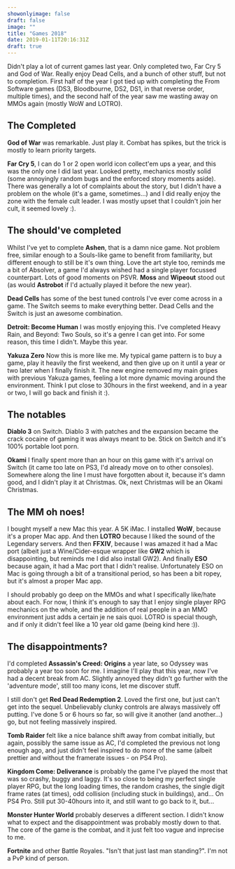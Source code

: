 ```yaml
---
showonlyimage: false
draft: false
image: ""
title: "Games 2018"
date: 2019-01-11T20:16:31Z
draft: true
---
```

Didn't play a lot of current games last year. Only completed two, Far Cry 5 and God of War. Really enjoy Dead Cells, and a bunch of other stuff, but not to completion. First half of the year I got tied up with completing the From Software games (DS3, Bloodbourne, DS2, DS1, in that reverse order, multiple times), and the second half of the year saw me wasting away on MMOs again (mostly WoW and LOTRO).
<!--more-->
## The Completed
**God of War** was remarkable. Just play it. Combat has spikes, but the trick is mostly to learn priority targets.

**Far Cry 5**, I can do 1 or 2 open world icon collect'em ups a year, and this was the only one I did last year. Looked pretty, mechanics mostly solid (some annoyingly random bugs and the enforced story moments aside). There was generally a lot of complaints about the story, but I didn't have a problem on the whole (it's a game, sometimes...) and I did really enjoy the zone with the female cult leader. I was mostly upset that I couldn't join her cult, it seemed lovely :).

## The should've completed
Whilst I've yet to complete **Ashen**, that is a damn nice game. Not problem free, similar enough to a Souls-like game to benefit from familiarity, but different enough to still be it's own thing. Love the art style too, reminds me a bit of Absolver, a game I'd always wished had a single player focussed counterpart.
Lots of good moments on PSVR. **Moss** and **Wipeout** stood out (as would **Astrobot** if I'd actually played it before the new year).

**Dead Cells** has some of the best tuned controls I've ever come across in a game. The Switch seems to make everything better. Dead Cells and the Switch is just an awesome combination.

**Detroit: Become Human** I was mostly enjoying this. I've completed Heavy Rain, and Beyond: Two Souls, so it's a genre I can get into. For some reason, this time I didn't. Maybe this year.

**Yakuza Zero** Now this is more like me. My typical game pattern is to buy a game, play it heavily the first weekend, and then give up on it until a year or two later when I finally finish it. The new engine removed my main gripes with previous Yakuza games, feeling a lot more dynamic moving around the environment. Think I put close to 30hours in the first weekend, and in a year or two, I will go back and finish it :).

## The notables
**Diablo 3** on Switch. Diablo 3 with patches and the expansion became the crack cocaine of gaming it was always meant to be. Stick on Switch and it's 100% portable loot porn.

**Okami** I finally spent more than an hour on this game with it's arrival on Switch (it came too late on PS3, I'd already move on to other consoles). Somewhere along the line I must have forgotten about it, because it's damn good, and I didn't play it at Christmas. Ok, next Christmas will be an Okami Christmas.

## The MM oh noes!
I bought myself a new Mac this year. A 5K iMac. I installed **WoW**, because it's a proper Mac app. And then **LOTRO** because I liked the sound of the Legendary servers. And then **FFXIV**, because I was amazed it had a Mac port (albeit just a Wine/Cider-esque wrapper like **GW2** which is disappointing, but reminds me I did also install GW2). And finally **ESO** because again, it had a Mac port that I didn't realise. Unfortunately ESO on Mac is going through a bit of a transitional period, so has been a bit ropey, but it's almost a proper Mac app.

I should probably go deep on the MMOs and what I specifically like/hate about each. For now, I think it's enough to say that I enjoy single player RPG mechanics on the whole, and the addition of real people in a an MMO environment just adds a certain je ne sais quoi. LOTRO is special though, and if only it didn't feel like a 10 year old game (being kind here :)).

## The disappointments?
I'd completed **Assassin's Creed: Origins** a year late, so Odyssey was probably a year too soon for me. I imagine I'll play that this year, now I've had a decent break from AC. Slightly annoyed they didn't go further with the 'adventure mode', still too many icons, let me discover stuff.

I still don't get **Red Dead Redemption 2**. Loved the first one, but just can't get into the sequel. Unbelievably clunky controls are always massively off putting. I've done 5 or 6 hours so far, so will give it another (and another...) go, but not feeling massively inspired.

**Tomb Raider** felt like a nice balance shift away from combat initially, but again, possibly the same issue as AC, I'd completed the previous not long enough ago, and just didn't feel inspired to do more of the same (albeit prettier and without the framerate issues - on PS4 Pro).

**Kingdom Come: Deliverance** is probably the game I've played the most that was so crashy, buggy and laggy. It's so close to being my perfect single player RPG, but the long loading times, the random crashes, the single digit frame rates (at times), odd collision (including stuck in buildings), and... On PS4 Pro. Still put 30-40hours into it, and still want to go back to it, but...

**Monster Hunter World** probably deserves a different section. I didn't know what to expect and the disappointment was probably mostly down to that. The core of the game is the combat, and it just felt too vague and inprecise to me. 

**Fortnite** and other Battle Royales. "Isn't that just last man standing?". I'm not a PvP kind of person.
